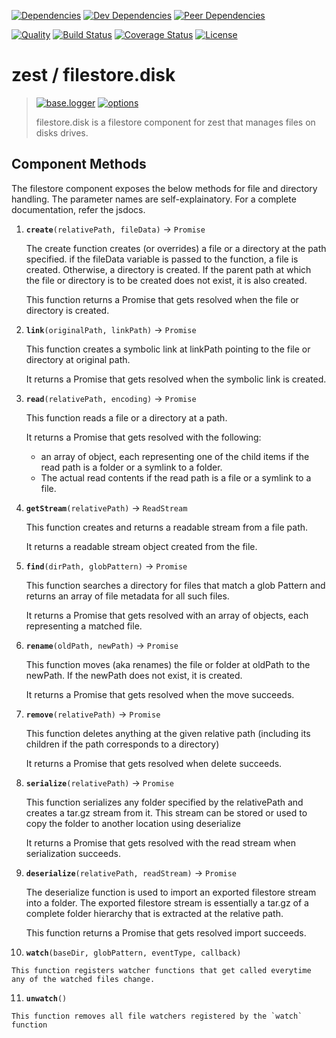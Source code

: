 [![Dependencies][dependencies-image]][dependencies-link]
[![Dev Dependencies][dev-dependencies-image]][dev-dependencies-link]
[![Peer Dependencies][peer-dependencies-image]][peer-dependencies-link]

[![Quality][quality-image]][quality-link]
[![Build Status][build-status-image]][build-status-link]
[![Coverage Status][coverage-status-image]][coverage-status-link]
[![License][license-image]][license-link]


# zest / filestore.disk

> [![base.logger][zest-base-logger-optional-image]][zest-base-logger-optional-link]
> [![options][zest-option-required-image]][zest-option-required-link]
>
> filestore.disk is a filestore component for zest that manages files on disks drives.


## Component Methods

The filestore component exposes the below methods for file and directory handling. The parameter names are 
self-explainatory. For a complete documentation, refer the jsdocs.

 1. **`create`**`(relativePath, fileData)` &#8594; `Promise`

    The create function creates (or overrides) a file or a directory at the path specified. if the fileData variable is
    passed to the function, a file is created. Otherwise, a directory is created. If the parent path at which the file
    or directory is to be created does not exist, it is also created.
    
    This function returns a Promise that gets resolved when the file or directory is created.

 2. **`link`**`(originalPath, linkPath)` &#8594; `Promise`

    This function creates a symbolic link at linkPath pointing to the file or directory at original path.
    
    It returns a Promise that gets resolved when the symbolic link is created.

 3. **`read`**`(relativePath, encoding)` &#8594; `Promise`

    This function reads a file or a directory at a path.
    
    It returns a Promise that gets resolved with the following:
      - an array of object, each representing one of the child items if the read path is a folder or a symlink to a 
        folder.
      - The actual read contents if the read path is a file or a symlink to a file.

 4. **`getStream`**`(relativePath)` &#8594; `ReadStream`

    This function creates and returns a readable stream from a file path.
    
    It returns a readable stream object created from the file.

 5. **`find`**`(dirPath, globPattern)` &#8594; `Promise`

    This function searches a directory for files that match a glob Pattern and returns an array of file metadata for
    all such files.
    
    It returns a Promise that gets resolved with an array of objects, each representing a matched file.

 6. **`rename`**`(oldPath, newPath)` &#8594; `Promise`

    This function moves (aka renames) the file or folder at oldPath to the newPath. If the newPath does not exist, it
    is created.
    
    It returns a Promise that gets resolved when the move succeeds.

 7. **`remove`**`(relativePath)` &#8594; `Promise`

    This function deletes anything at the given relative path (including its children if the path corresponds to a
    directory)
    
    It returns a Promise that gets resolved when delete succeeds.

 8. **`serialize`**`(relativePath)` &#8594; `Promise`

    This function serializes any folder specified by the relativePath and creates a tar.gz stream from it. This stream
    can be stored or used to copy the folder to another location using deserialize
    
    It returns a Promise that gets resolved with the read stream when serialization succeeds.

 9. **`deserialize`**`(relativePath, readStream)` &#8594; `Promise`

    The deserialize function is used to import an exported filestore stream into a folder. The exported filestore
    stream is essentially a tar.gz of a complete folder hierarchy that is extracted at the relative path.
    
    This function returns a Promise that gets resolved import succeeds.

 10. **`watch`**`(baseDir, globPattern, eventType, callback)`

    This function registers watcher functions that get called everytime any of the watched files change.

 11. **`unwatch`**`()`

    This function removes all file watchers registered by the `watch` function


[dependencies-image]: http://img.shields.io/david/zest/filestore.disk.svg?style=flat-square
[dependencies-link]: https://david-dm.org/zest/filestore.disk#info=dependencies&view=list
[dev-dependencies-image]: http://img.shields.io/david/dev/zest/filestore.disk.svg?style=flat-square
[dev-dependencies-link]: https://david-dm.org/zest/filestore.disk#info=devDependencies&view=list
[peer-dependencies-image]: http://img.shields.io/david/peer/zest/filestore.disk.svg?style=flat-square
[peer-dependencies-link]: https://david-dm.org/zest/filestore.disk#info=peerDependencies&view=list
[license-image]: http://img.shields.io/badge/license-UNLICENSE-brightgreen.svg?style=flat-square
[license-link]: http://unlicense.org
[quality-image]: http://img.shields.io/codeclimate/github/zest/filestore.disk.svg?style=flat-square
[quality-link]: https://codeclimate.com/github/zest/filestore.disk
[build-status-image]: http://img.shields.io/travis/zest/filestore.disk.svg?style=flat-square
[build-status-link]: https://travis-ci.org/zest/filestore.disk
[coverage-status-image]: http://img.shields.io/coveralls/zest/filestore.disk.svg?style=flat-square
[coverage-status-link]: https://coveralls.io/r/zest/filestore.disk
[zest-base-logger-optional-image]: http://img.shields.io/badge/base.logger-optional-green.svg?style=flat-round
[zest-base-logger-optional-link]: https://github.com/zest/base.logger/blob/master/README.md
[zest-option-required-image]: http://img.shields.io/badge/options-required-orange.svg?style=flat-round
[zest-option-required-link]: https://github.com/zest/base.resolver/blob/master/README.md#explicit-dependencies